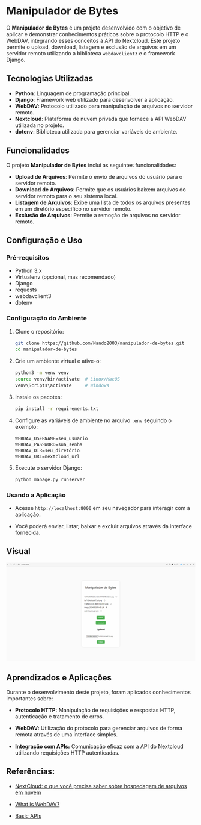 # Manipulador de Bytes

O **Manipulador de Bytes** é um projeto desenvolvido com o objetivo de aplicar e demonstrar conhecimentos práticos sobre o protocolo HTTP e o WebDAV, integrando esses conceitos à API do Nextcloud. Este projeto permite o upload, download, listagem e exclusão de arquivos em um servidor remoto utilizando a biblioteca `webdavclient3` e o framework Django.

## Tecnologias Utilizadas

- **Python**: Linguagem de programação principal.
- **Django**: Framework web utilizado para desenvolver a aplicação.
- **WebDAV**: Protocolo utilizado para manipulação de arquivos no servidor remoto.
- **Nextcloud**: Plataforma de nuvem privada que fornece a API WebDAV utilizada no projeto.
- **dotenv**: Biblioteca utilizada para gerenciar variáveis de ambiente.

## Funcionalidades

O projeto **Manipulador de Bytes** inclui as seguintes funcionalidades:

- **Upload de Arquivos**: Permite o envio de arquivos do usuário para o servidor remoto.
- **Download de Arquivos**: Permite que os usuários baixem arquivos do servidor remoto para o seu sistema local.
- **Listagem de Arquivos**: Exibe uma lista de todos os arquivos presentes em um diretório específico no servidor remoto.
- **Exclusão de Arquivos**: Permite a remoção de arquivos no servidor remoto.

## Configuração e Uso

### Pré-requisitos

- Python 3.x
- Virtualenv (opcional, mas recomendado)
- Django
- requests
- webdavclient3
- dotenv

### Configuração do Ambiente

1. Clone o repositório:
   ```bash
   git clone https://github.com/Nando2003/manipulador-de-bytes.git
   cd manipulador-de-bytes
   ```

2. Crie um ambiente virtual e ative-o:
    ```bash
    python3 -m venv venv
    source venv/bin/activate  # Linux/MacOS
    venv\Scripts\activate     # Windows
    ```

3. Instale os pacotes:
    ```bash
    pip install -r requirements.txt
    ```

4. Configure as variáveis de ambiente no arquivo `.env` seguindo o exemplo:
    ```
    WEBDAV_USERNAME=seu_usuario
    WEBDAV_PASSWORD=sua_senha
    WEBDAV_DIR=seu_diretório 
    WEBDAV_URL=nextcloud_url
    ```

5. Execute o servidor Django:
    ```bash
    python manage.py runserver
    ```

### Usando a Aplicação

- Acesse `http://localhost:8000` em seu navegador para interagir com a aplicação.

- Você poderá enviar, listar, baixar e excluir arquivos através da interface fornecida.

## Visual
![alt text](images/image.png)

## Aprendizados e Aplicações

Durante o desenvolvimento deste projeto, foram aplicados conhecimentos importantes sobre:

- **Protocolo HTTP:** Manipulação de requisições e respostas HTTP, autenticação e tratamento de erros.

- **WebDAV**: Utilização do protocolo para gerenciar arquivos de forma remota através de uma interface simples.

- **Integração com APIs:** Comunicação eficaz com a API do Nextcloud utilizando requisições HTTP autenticadas.

## Referências:

 - [NextCloud: o que você precisa saber sobre hospedagem de arquivos em nuvem](https://serverdo.in/nextcloud-hospedagem-de-arquivos-em-nuvem/)

 - [What is WebDAV?](https://www.jscape.com/blog/what-is-webdav)

 - [Basic APIs](https://docs.nextcloud.com/server/latest/developer_manual/client_apis/WebDAV/basic.html)

 

    

